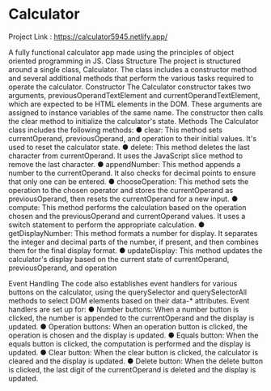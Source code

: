 # Calculator

Project Link : https://calculator5945.netlify.app/


A fully functional calculator app made using the principles of object oriented
programming in JS.
Class Structure
The project is structured around a single class, Calculator. The class includes a constructor
method and several additional methods that perform the various tasks required to operate
the calculator.
Constructor
The Calculator constructor takes two arguments, previousOperandTextElement and
currentOperandTextElement, which are expected to be HTML elements in the DOM. These
arguments are assigned to instance variables of the same name. The constructor then calls
the clear method to initialize the calculator's state.
Methods
The Calculator class includes the following methods:
● clear: This method sets currentOperand, previousOperand, and operation to their
initial values. It's used to reset the calculator state.
● delete: This method deletes the last character from currentOperand. It uses the
JavaScript slice method to remove the last character.
● appendNumber: This method appends a number to the currentOperand. It also
checks for decimal points to ensure that only one can be entered.
● chooseOperation: This method sets the operation to the chosen operator and
stores the currentOperand as previousOperand, then resets the currentOperand for
a new input.
● compute: This method performs the calculation based on the operation chosen and
the previousOperand and currentOperand values. It uses a switch statement to
perform the appropriate calculation.
● getDisplayNumber: This method formats a number for display. It separates the
integer and decimal parts of the number, if present, and then combines them for
the final display format.
● updateDisplay: This method updates the calculator's display based on the current
state of currentOperand, previousOperand, and operation



Event Handling
The code also establishes event handlers for various buttons on the calculator, using the
querySelector and querySelectorAll methods to select DOM elements based on their data-*
attributes.
Event handlers are set up for:
● Number buttons: When a number button is clicked, the number is appended to the
currentOperand and the display is updated.
● Operation buttons: When an operation button is clicked, the operation is chosen
and the display is updated.
● Equals button: When the equals button is clicked, the computation is performed and
the display is updated.
● Clear button: When the clear button is clicked, the calculator is cleared and the
display is updated.
● Delete button: When the delete button is clicked, the last digit of the
currentOperand is deleted and the display is updated.
